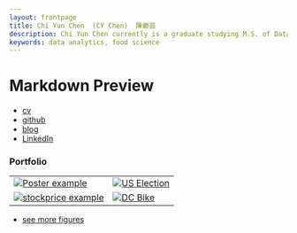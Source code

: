 ```yaml
---
layout: frontpage
title: Chi Yun Chen  (CY Chen)  陳繼芸
description: Chi Yun Chen currently is a graduate studying M.S. of Data Analytics at George Washington Univerisity.
keywords: data analytics, food science
---
```

# Markdown Preview
<div class="navbar">
  <div class="navbar-inner">
      <ul class="nav">
          <li><a href="assets/cychen_cv.pdf/">cv</a></li>
          <li><a href="http://bit.ly/cychen_github_home">github</a></li>
          <li><a href="http://bit.ly/medium_home_github">blog</a></li>
          <li><a href="http://bit.ly/cychen_linkedin">LinkedIn</a></li>
      </ul>
  </div>
</div>

### <a name="Portfolio"></a>Portfolio

<table class="wide">
<tr>
  <td class="left">
    <a href="pages/publpics/poster.html">
        <img src="assets/publpics/poster2.png" alt="Poster example" title="Poster example"/>
    </a>
  </td>
  <td class="right">
    <a href="pages/publpics/election.html">
        <img src="assets/publpics/election1.png" alt="US Election" title="US Election"/>
    </a>
  </td>
</tr>
<tr>
  <td class="left">
    <a href="pages/publpics/stockprice.html">
        <img src="assets/publpics/stockprice1.png" alt="stockprice example" title="stockprice example"/>
    </a>
  </td>
  <td class="right">
    <a href="pages/publpics/dcbike.png">
        <img src="assets/publpics/dcbike1.png" alt="DC Bike" title="DC Bike"/>
    </a>
  </td>
</tr>
</table>

<div class="navbar">
  <div class="navbar-inner">
      <ul class="nav">
          <li><a href="morefigs.html">see more figures</a></li>
      </ul>
  </div>
</div>

